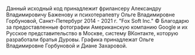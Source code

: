 Данный исходный код принадлежит фрилансеру Александру Владимировичу Баженову и психотерапевту Ольге Владимировне Горбуновой, Санкт-Петербург 2014 - 2021 г. "Fox Soft Inc." © 
Благодарю за предоставленные фотографии Американскую компанию Google и их Русское представительство в Москве, систему ВКонтакте, которую разработали братья Дуровы.
Графика принадлежат Ольге Владимировне Горбуновой и Диане Захаровой.
